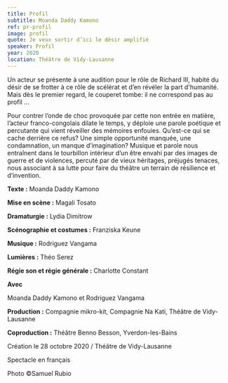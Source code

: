 ```yaml
---
title: Profil
subtitle: Moanda Daddy Kamono
ref: pr-profil
image: profil
quote: Je veux sortir d’ici le désir amplifié 
speaker: Profil
year: 2020
location: Théâtre de Vidy-Lausanne
---
```


Un acteur se présente à une audition pour le rôle de Richard III, habité du désir de se frotter à ce rôle de scélérat et d’en révéler la part d'humanité. 
Mais dès le premier regard, le couperet tombe: il ne correspond pas au profil … 


Pour contrer l’onde de choc provoquée par cette non entrée en matière, l’acteur franco-congolais dilate le temps, y déploie une parole poétique et percutante qui vient réveiller des mémoires enfouies. Qu’est-ce qui se cache derrière ce refus? Une simple opportunité manquée, une condamnation, un manque d’imagination? Musique et parole nous entraînent dans le tourbillon intérieur d’un être envahi par des images de guerre et de violences, percuté par de vieux héritages, préjugés tenaces, nous associant à sa lutte pour faire du théâtre un terrain de résilience et d’invention. 

**Texte :** Moanda Daddy Kamono

**Mise en scène :** Magali Tosato

**Dramaturgie :** Lydia Dimitrow

**Scénographie et costumes :** Franziska Keune

**Musique :** Rodriguez Vangama

**Lumières :** Théo Serez

**Régie son et régie générale :** Charlotte Constant



**Avec**

Moanda Daddy Kamono et Rodriguez Vangama

**Production :** Compagnie mikro-kit, Compagnie Na Kati, Théâtre de Vidy-Lausanne

**Coproduction :** Théâtre Benno Besson, Yverdon-les-Bains 


Création le 28 octobre 2020 / Théâtre de Vidy-Lausanne

Spectacle en français

Photo ©Samuel Rubio

